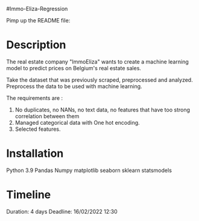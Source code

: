#Immo-Eliza-Regression

Pimp up the README file:
# Description

The real estate company "ImmoEliza" wants to create a machine learning model to predict prices on Belgium's real estate sales.

Take the dataset that was previously scraped, preprocessed and analyzed. Preprocess the data to be used with machine learning.

The requirements are :
1. No duplicates, no NANs, no text data, no features that have too strong correlation between them
2. Managed categorical data with One hot encoding.
3. Selected features.


# Installation
Python 3.9
Pandas
Numpy
matplotlib
seaborn
sklearn
statsmodels

# Timeline
Duration: 4 days
Deadline: 16/02/2022 12:30
